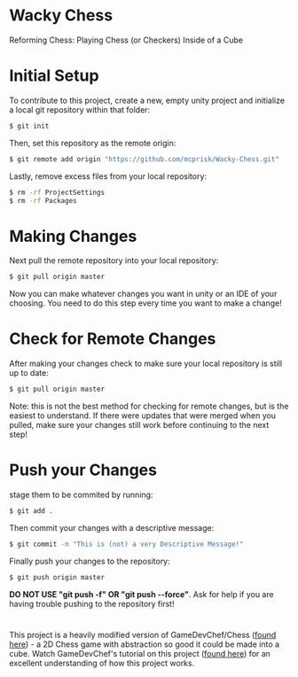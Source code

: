 # Wacky Chess
Reforming Chess: Playing Chess (or Checkers) Inside of a Cube
# Initial Setup
To contribute to this project, create a new, empty unity project and initialize a local git repository within that folder:
```bash
$ git init
```
Then, set this repository as the remote origin:
```bash
$ git remote add origin "https://github.com/mcprisk/Wacky-Chess.git"
```
Lastly, remove excess files from your local repository:
```bash
$ rm -rf ProjectSettings
$ rm -rf Packages
```
# Making Changes
Next pull the remote repository into your local repository:
```bash
$ git pull origin master
```
Now you can make whatever changes you want in unity or an IDE of your choosing. You need to do this step every time you want to make a change!  

# Check for Remote Changes
After making your changes check to make sure your local repository is still up to date:
```bash
$ git pull origin master
```
Note: this is not the best method for checking for remote changes, but is the easiest to understand.
If there were updates that were merged when you pulled, make sure your changes still work before continuing to the next step!

# Push your Changes
stage them to be commited by running:
```bash
$ git add .
```
Then commit your changes with a descriptive message:
```bash
$ git commit -m "This is (not) a very Descriptive Message!"
```
Finally push your changes to the repository:
```bash
$ git push origin master
```
**DO NOT USE "git push -f" OR "git push --force"**.
Ask for help if you are having trouble pushing to the repository first!
#
This project is a heavily modified version of GameDevChef/Chess ([found here](https://github.com/GameDevChef/Chess/tree/main)) - a 2D Chess game with abstraction so good it could be made into a cube.  Watch GameDevChef's tutorial on this project ([found here](https://youtu.be/cWgo0ak_8sE)) for an excellent understanding of how this project works.
